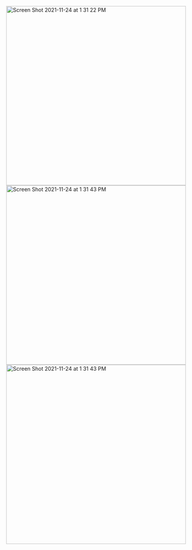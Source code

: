 <img width="480" alt="Screen Shot 2021-11-24 at 1 31 22 PM" src="https://user-images.githubusercontent.com/92252941/143222943-6be72ac3-231b-4ebf-b89f-5f12be345ce7.png"><img width="480" alt="Screen Shot 2021-11-24 at 1 31 43 PM" src="https://user-images.githubusercontent.com/92252941/143223162-d37a0acc-4852-42c6-84a1-af03ac1e875e.png"><img width="480" alt="Screen Shot 2021-11-24 at 1 31 43 PM" src="https://user-images.githubusercontent.com/92252941/143223343-e4421145-6f9a-4dec-9ff8-d4179a22fb44.png">


